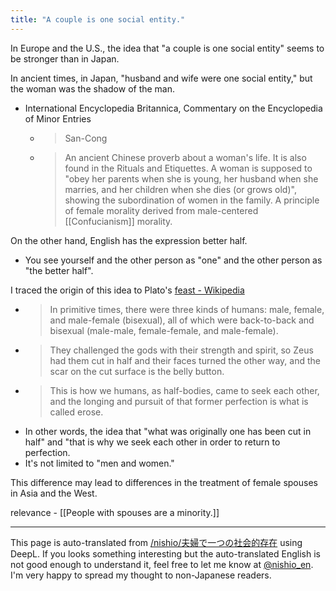 ```yaml
---
title: "A couple is one social entity."
---
```


In Europe and the U.S., the idea that "a couple is one social entity" seems to be stronger than in Japan.

In ancient times, in Japan, "husband and wife were one social entity," but the woman was the shadow of the man.
- International Encyclopedia Britannica, Commentary on the Encyclopedia of Minor Entries
    - > San-Cong
    - > An ancient Chinese proverb about a woman's life. It is also found in the Rituals and Etiquettes. A woman is supposed to "obey her parents when she is young, her husband when she marries, and her children when she dies (or grows old)", showing the subordination of women in the family. A principle of female morality derived from male-centered [[Confucianism]] morality.

On the other hand, English has the expression better half.
- You see yourself and the other person as "one" and the other person as "the better half".

I traced the origin of this idea to Plato's [feast - Wikipedia](https://ja.wikipedia.org/wiki/饗宴)
- >  In primitive times, there were three kinds of humans: male, female, and male-female (bisexual), all of which were back-to-back and bisexual (male-male, female-female, and male-female).
- > They challenged the gods with their strength and spirit, so Zeus had them cut in half and their faces turned the other way, and the scar on the cut surface is the belly button.
- > This is how we humans, as half-bodies, came to seek each other, and the longing and pursuit of that former perfection is what is called erose.
- In other words, the idea that "what was originally one has been cut in half" and "that is why we seek each other in order to return to perfection.
- It's not limited to "men and women."

This difference may lead to differences in the treatment of female spouses in Asia and the West.

relevance
    - [[People with spouses are a minority.]]

---
This page is auto-translated from [/nishio/夫婦で一つの社会的存在](https://scrapbox.io/nishio/夫婦で一つの社会的存在) using DeepL. If you looks something interesting but the auto-translated English is not good enough to understand it, feel free to let me know at [@nishio_en](https://twitter.com/nishio_en). I'm very happy to spread my thought to non-Japanese readers.